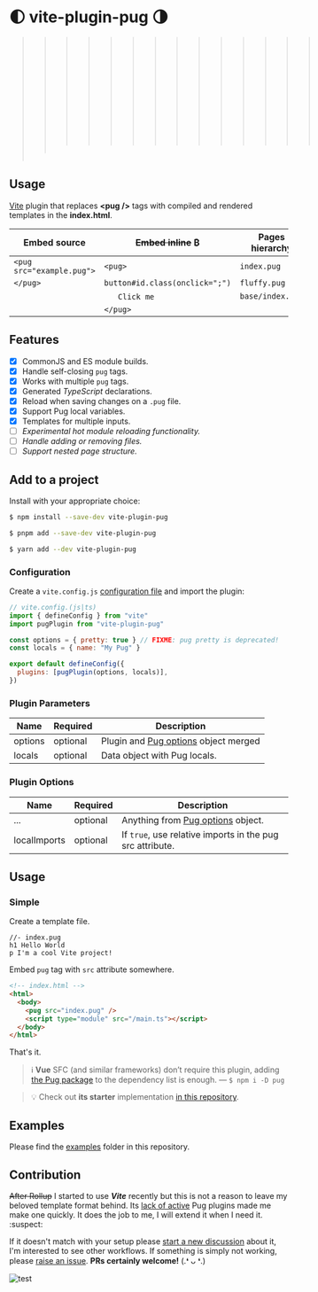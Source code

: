 # :first_quarter_moon: vite-plugin-pug :last_quarter_moon:

> > > > > > > > > > > > > > ```
> > > > > > > > > > > > > > ⠀⠀⠀⡠⣠⠔⠂⠉⠉⠩⡉⠒⠢⣖⠠⡀⠀⠀⠀⠀
> > > > > > > > > > > > > > ⢠⠖⢹⡎⠁⢀⠐⠁⢀⠇⢠⡦⣀⠻⣦⡀⢉⡗⠀⠀
> > > > > > > > > > > > > > ⠘⢇⣸⡤⣶⣶⣞⣷⣼⣴⣼⣿⣶⡦⠈⢫⡾⠁⠀⠀
> > > > > > > > > > > > > > ⠀⠈⢛⠀⣛⣿⣿⠿⣿⠷⠛⢟⣛⡁⠀⠇⠀⠀⠀⠀
> > > > > > > > > > > > > > ⠀⠀⠸⡄⠻⣮⣛⡿⢿⢬⣛⣭⣿⠃⢠⣇⠀⠀⠀⠀
> > > > > > > > > > > > > > ⠀⠀⡼⡌⠂⡈⠫⢣⣜⣠⡿⠗⠁⢂⠕⠹⡀⠀⠀⠀
> > > > > > > > > > > > > > ⠀⠀⡱⡘⢄⠈⠢⡀⠀⠂⢀⠀⡐⠁⠠⠃⢃⠀⠀⠀
> > > > > > > > > > > > > > ⠀⠀⡇⠑⠄⠑⢀⠈⠢⡈⠀⠀⠀⡠⠂⠀⣈⠀⠀⠀
> > > > > > > > > > > > > > ⠀⠀⣇⠀⠀⠀⢀⣀⡀⢀⠀⠀⠀⠀⠀⠀⡏⡄⠀⠀
> > > > > > > > > > > > > > ⠀⠀⡏⠀⢠⡂⠀⠀⠀⠀⠀⠀⠐⡄⠀⠀⡏⠙⡄⠀
> > > > > > > > > > > > > > ⠀⠀⡇⠀⢸⡁⠀⠀⠀⠀⠀⠀⠀⢹⠀⠀⡇⠀⠁⠀
> > > > > > > > > > > > > > ⢀⡠⠃⠀⡸⢊⢢⡀⠀⠀⠀⠀⢀⡌⠀⢠⣁⣠⡃⠀
> > > > > > > > > > > > > > ⢿⣋⣆⡰⠓⠓⠊⠀⠉⠀⠀⠉⠁⢇⠀⡘⣳⣄⡪⠆
> > > > > > > > > > > > > > ⠀⠀⠀⠀⠀⠀⠀⠀⠀⠀⠀⠀⠀⠈⠉⠉⠁⠀⠀⠀
> > ```
> ```

## Usage

[Vite](https://vitejs.dev/) plugin that replaces **\<pug \/\>** tags with compiled and rendered templates in the **index.html**.

| Embed source              | ~~Embed inline~~ ₿ | Pages hierarchy  |
| ------------------------- | ------------------ | ---------------- |
| `<pug src="example.pug">` | `<pug>`            | `index.pug`      |
| `</pug>`                  | `button#id.class(onclick=";")` | `fluffy.pug` |
|                           | ` ` ` ` `Click me` | `base/index.pug` |
|                           | `</pug>`           | |

## Features

- [x] CommonJS and ES module builds.
- [x] Handle self-closing `pug` tags.
- [x] Works with multiple `pug` tags.
- [x] Generated _TypeScript_ declarations.
- [x] Reload when saving changes on a `.pug` file.
- [x] Support Pug local variables.
- [x] Templates for multiple inputs.
- [ ] _Experimental hot module reloading functionality._
- [ ] _Handle adding or removing files._
- [ ] _Support nested page structure._

## Add to a project

Install with your appropriate choice:

```sh
$ npm install --save-dev vite-plugin-pug

$ pnpm add --save-dev vite-plugin-pug

$ yarn add --dev vite-plugin-pug
```

### Configuration

Create a `vite.config.js` [configuration file](https://vitejs.dev/config/) and import the plugin:

```js
// vite.config.(js|ts)
import { defineConfig } from "vite"
import pugPlugin from "vite-plugin-pug"

const options = { pretty: true } // FIXME: pug pretty is deprecated!
const locals = { name: "My Pug" }

export default defineConfig({
  plugins: [pugPlugin(options, locals)],
})
```

### Plugin Parameters

| Name    | Required | Description                               |
| ------- | -------- | ----------------------------------------- |
| options | optional | Plugin and [Pug options](https://pugjs.org/api/reference.html#options) object merged |
| locals  | optional | Data object with Pug locals.              |

### Plugin Options

| Name         | Required | Description                                                                       |
| ------------ | -------- | --------------------------------------------------------------------------------- |
| ...          | optional | Anything from [Pug options](https://pugjs.org/api/reference.html#options) object. |
| localImports | optional | If `true`, use relative imports in the pug src attribute.                         |

## Usage

### Simple

Create a template file.

```pug
//- index.pug
h1 Hello World
p I'm a cool Vite project!
```

Embed `pug` tag with `src` attribute somewhere.

```html
<!-- index.html -->
<html>
  <body>
    <pug src="index.pug" />
    <script type="module" src="/main.ts"></script>
  </body>
</html>
```

That's it.


> :information_source: **Vue** SFC (and similar frameworks) don’t require this plugin, adding [the Pug package](https://www.npmjs.com/package/pug) to the dependency list is enough. — `$ npm i -D pug`


> :bulb: Check out **its starter** implementation [in this repository](https://github.com/SubZtep/css-tetris-3d).

## Examples

Please find the [examples](examples/) folder in this repository.

## Contribution

~~After Rollup~~ I started to use _**Vite**_ recently but this is not a reason to leave my beloved template format behind. Its [lack of active](https://github.com/marlonmarcello/vite-plugin-pug) Pug plugins made me make one quickly. It does the job to me, I will extend it when I need it. :suspect:

If it doesn't match with your setup please [start a new discussion](https://github.com/SubZtep/vite-plugin-pug/discussions/new) about it, I'm interested to see other workflows. If something is simply not working, please [raise an issue](https://github.com/SubZtep/vite-plugin-pug/issues/new). **PRs certainly welcome!** (.❛ ᴗ ❛.)


![test](https://github.com/SubZtep/vite-plugin-pug/workflows/npm%20test/badge.svg)
